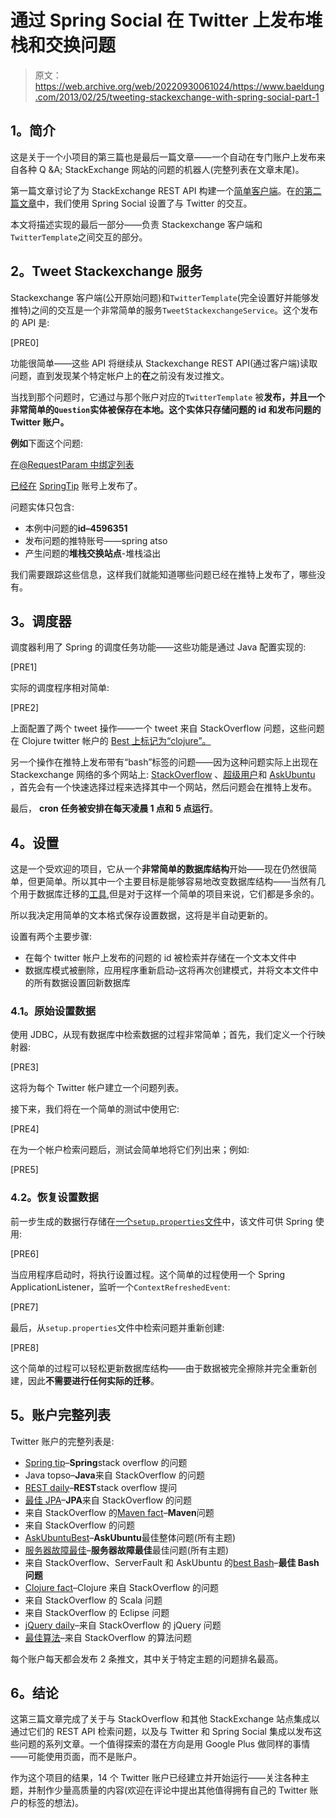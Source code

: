# 通过 Spring Social 在 Twitter 上发布堆栈和交换问题

> 原文：<https://web.archive.org/web/20220930061024/https://www.baeldung.com/2013/02/25/tweeting-stackexchange-with-spring-social-part-1>

## **1。简介**

这是关于一个小项目的第三篇也是最后一篇文章——一个自动在专门账户上发布来自各种 Q &A; StackExchange 网站的问题的机器人(完整列表在文章末尾)。

第一篇文章讨论了为 StackExchange REST API 构建一个[简单客户端](https://web.archive.org/web/20220812054423/https://github.com/eugenp/java-stackexchange "Client for the Stackexchange REST API on github")。在[的第二篇文章](/web/20220812054423/https://www.baeldung.com/spring_social_twitter_setup "Spring Social Twitter Setup")中，我们使用 Spring Social 设置了与 Twitter 的交互。

本文将描述实现的最后一部分——负责 Stackexchange 客户端和`TwitterTemplate`之间交互的部分。

## **2。Tweet Stackexchange 服务**

Stackexchange 客户端(公开原始问题)和`TwitterTemplate`(完全设置好并能够发推特)之间的交互是一个非常简单的服务`TweetStackexchangeService`。这个发布的 API 是:

[PRE0]

功能很简单——这些 API 将继续从 Stackexchange REST API(通过客户端)读取问题，直到发现某个特定帐户上的**在**之前没有发过推文。

当找到那个问题时，它通过与那个账户对应的`TwitterTemplate` 被**发布，并且一个非常简单的`Question`实体被保存在本地。这个实体只存储问题的 id 和发布问题的 Twitter 账户。**

**例如**下面这个问题:

[在@RequestParam 中绑定列表](https://web.archive.org/web/20220812054423/https://stackoverflow.com/questions/4596351/binding-a-list-in-requestparam "Binding a list in @RequestParam")

[已经在](https://web.archive.org/web/20220812054423/https://twitter.com/SpringTip/status/326561270604103680 "Tweet on Binding a list in @RequestParam") [SpringTip](https://web.archive.org/web/20220812054423/https://twitter.com/SpringTip "SpringAtSO twitter account") 账号上发布了。

问题实体只包含:

*   本例中问题的**id–4596351**
*   发布问题的推特账号——spring atso
*   产生问题的**堆栈交换站点**-堆栈溢出

我们需要跟踪这些信息，这样我们就能知道哪些问题已经在推特上发布了，哪些没有。

## **3。调度器**

调度器利用了 Spring 的调度任务功能——这些功能是通过 Java 配置实现的:

[PRE1]

实际的调度程序相对简单:

[PRE2]

上面配置了两个 tweet 操作——一个 tweet 来自 StackOverflow 问题，这些问题在 Clojure twitter 帐户的 [Best 上标记为“clojure”。](https://web.archive.org/web/20220812054423/https://twitter.com/ClojureFact "Best Of Clojure on Twitter")

另一个操作在推特上发布带有“bash”标签的问题——因为这种问题实际上出现在 Stackexchange 网络的多个网站上: [StackOverflow](https://web.archive.org/web/20220812054423/https://stackoverflow.com/questions/tagged/bash "bash on stackoverflow") 、[超级用户](https://web.archive.org/web/20220812054423/https://superuser.com/questions/tagged/bash "bash on superuser")和 [AskUbuntu](https://web.archive.org/web/20220812054423/https://askubuntu.com/questions/tagged/bash "bash on askubuntu") ，首先会有一个快速选择过程来选择其中一个网站，然后问题会在推特上发布。

最后， **cron 任务被安排在每天凌晨 1 点和 5 点运行**。

## **4。设置**

这是一个受欢迎的项目，它从一个**非常简单的数据库结构**开始——现在仍然很简单，但更简单。所以其中一个主要目标是能够容易地改变数据库结构——当然有几个用于数据库迁移的[工具](https://web.archive.org/web/20220812054423/http://techblog.bozho.net/?p=1100 "Database Migrations And Java"),但是对于这样一个简单的项目来说，它们都是多余的。

所以我决定用简单的文本格式保存设置数据，这将是半自动更新的。

设置有两个主要步骤:

*   在每个 twitter 帐户上发布的问题的 id 被检索并存储在一个文本文件中
*   数据库模式被删除，应用程序重新启动–这将再次创建模式，并将文本文件中的所有数据设置回新数据库

### **4.1。原始设置数据**

使用 JDBC，从现有数据库中检索数据的过程非常简单；首先，我们定义一个行映射器:

[PRE3]

这将为每个 Twitter 帐户建立一个问题列表。

接下来，我们将在一个简单的测试中使用它:

[PRE4]

在为一个帐户检索问题后，测试会简单地将它们列出来；例如:

[PRE5]

### **4.2。恢复设置数据**

前一步生成的数据行存储在[一个`setup.properties`文件](https://web.archive.org/web/20220812054423/https://github.com/eugenp/stackexchange2twitter/blob/master/src/main/resources/setup.properties "Setup Data on Github")中，该文件可供 Spring 使用:

[PRE6]

当应用程序启动时，将执行设置过程。这个简单的过程使用一个 Spring ApplicationListener，监听一个`ContextRefreshedEvent`:

[PRE7]

最后，从`setup.properties`文件中检索问题并重新创建:

[PRE8]

这个简单的过程可以轻松更新数据库结构——由于数据被完全擦除并完全重新创建，因此**不需要进行任何实际的迁移**。

## **5。账户完整列表**

Twitter 账户的完整列表是:

*   [Spring tip](https://web.archive.org/web/20220812054423/https://twitter.com/SpringTip "Spring Account on Twitter")–**Spring**stack overflow 的问题
*   Java topso–**Java**来自 StackOverflow 的问题
*   [REST daily](https://web.archive.org/web/20220812054423/https://twitter.com/RESTDaily "Best REST Account on Twitter")–**REST**stack overflow 提问
*   [最佳 JPA](https://web.archive.org/web/20220812054423/https://twitter.com/BestJPA "Best JPA Account on Twitter")–**JPA**来自 StackOverflow 的问题
*   来自 StackOverflow 的[Maven fact](https://web.archive.org/web/20220812054423/https://twitter.com/MavenFact "Maven Account on Twitter")–**Maven**问题
*   来自 StackOverflow 的问题
*   [AskUbuntuBest](https://web.archive.org/web/20220812054423/https://twitter.com/AskUbuntuBest "AskUbuntu Best Account on Twitter")–**AskUbuntu**最佳整体问题(所有主题)
*   [服务器故障最佳](https://web.archive.org/web/20220812054423/https://twitter.com/ServerFaultBest "ServerFault Best Account on Twitter")–**服务器故障最佳**最佳问题(所有主题)
*   来自 StackOverflow、ServerFault 和 AskUbuntu 的[best Bash](https://web.archive.org/web/20220812054423/https://twitter.com/BestBash "Best Bash Account on Twitter")–**最佳 Bash 问题**
*   [Clojure fact](https://web.archive.org/web/20220812054423/https://twitter.com/ClojureFact "Clojure At SO Account on Twitter")–Clojure 来自 StackOverflow 的问题
*   来自 StackOverflow 的 Scala 问题
*   来自 StackOverflow 的 Eclipse 问题
*   [jQuery daily](https://web.archive.org/web/20220812054423/https://twitter.com/jQueryDaily "jQuery At SO Account on Twitter")–来自 StackOverflow 的 jQuery 问题
*   [最佳算法](https://web.archive.org/web/20220812054423/https://twitter.com/BestAlgorithms "Algorithms At SO Account on Twitter")–来自 StackOverflow 的算法问题

每个账户每天都会发布 2 条推文，其中关于特定主题的问题排名最高。

## **6。结论**

这第三篇文章完成了关于与 StackOverflow 和其他 StackExchange 站点集成以通过它们的 REST API 检索问题，以及与 Twitter 和 Spring Social 集成以发布这些问题的系列文章。一个值得探索的潜在方向是用 Google Plus 做同样的事情——可能使用页面，而不是账户。

作为这个项目的结果，14 个 Twitter 账户已经建立并开始运行——关注各种主题，并制作少量高质量的内容(欢迎在评论中提出其他值得拥有自己的 Twitter 账户的标签的想法)。
